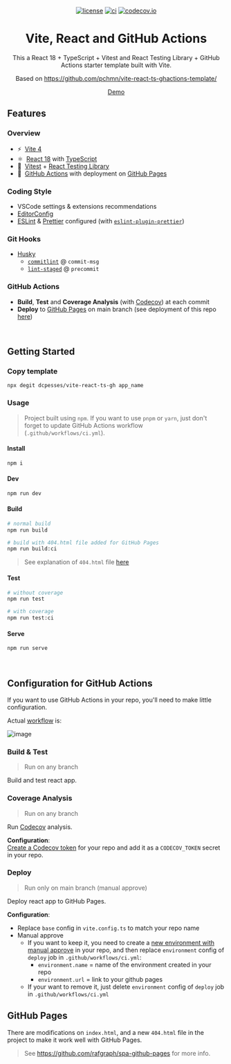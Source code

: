 <div align="center">

[![license](https://img.shields.io/badge/license-MIT-blue.svg)](https://github.com/dcpesses/vite-react-ts-gh/blob/main/license)
[![ci](https://github.com/dcpesses/vite-react-ts-gh/actions/workflows/ci.yml/badge.svg?branch=main)](https://github.com/dcpesses/vite-react-ts-gh/actions)
[![codecov.io](https://codecov.io/gh/dcpesses/vite-react-ts-gh/coverage.svg?branch=main)](https://codecov.io/gh/dcpesses/vite-react-ts-gh?branch=master)

<!-- # React - TypeScript and GitHub Actions Template with Vite -->
# Vite, React and GitHub Actions

This a React 18 + TypeScript + Vitest and React Testing Library + GitHub Actions starter template built with Vite.

Based on https://github.com/pchmn/vite-react-ts-ghactions-template/

[Demo](https://dcpesses.github.io/vite-react-ts-gh/)

</div>

## Features
### Overview

- ⚡️&nbsp; [Vite 4](https://vitejs.dev/)
- ⚛️&nbsp; [React 18](https://beta.reactjs.org/) with [TypeScript](https://www.typescriptlang.org/)
- 🧪&nbsp; [Vitest](https://vitest.dev/) + [React Testing Library](https://testing-library.com/docs/react-testing-library/intro)
- 🚀&nbsp; [GitHub Actions](https://docs.github.com/en/actions) with deployment on [GitHub Pages](https://pages.github.com/)

### Coding Style

- VSCode settings & extensions recommendations
- [EditorConfig](https://editorconfig.org/)
- [ESLint](https://eslint.org/) & [Prettier](https://prettier.io/) configured (with [`eslint-plugin-prettier`](https://github.com/prettier/eslint-plugin-prettier))

### Git Hooks

- [Husky](https://typicode.github.io/husky/#/)
  - [`commitlint`](https://commitlint.js.org/) @ `commit-msg`
  - [`lint-staged`](https://github.com/okonet/lint-staged) @ `precommit`

### GitHub Actions

- **Build**, **Test** and **Coverage Analysis** (with [Codecov](https://about.codecov.io/)) at each commit
- **Deploy** to [GitHub Pages](https://pages.github.com/) on main branch (see deployment of this repo [here](https://dcpesses.github.io/vite-react-ts-gh/))


<br>

## Getting Started

### Copy template

```
npx degit dcpesses/vite-react-ts-gh app_name
```

### Usage

<!-- > Project was built using [`pnpm`](https://pnpm.io/installation#using-npm). If you want to use `npm` or `yarn`, just don't forget to update GitHub Actions workflow (`.github/workflows/ci.yml`). -->
> Project built using `npm`. If you want to use `pnpm` or `yarn`, just don't forget to update GitHub Actions workflow (`.github/workflows/ci.yml`).

#### Install

```sh
npm i
```

#### Dev

```sh
npm run dev
```

#### Build


```sh
# normal build
npm run build

# build with 404.html file added for GitHub Pages
npm run build:ci
```
> See explanation of `404.html` file [here](#github-pages)
#### Test

```sh
# without coverage
npm run test

# with coverage
npm run test:ci
```
#### Serve

```sh
npm run serve
```

<br>

## Configuration for GitHub Actions

If you want to use GitHub Actions in your repo, you'll need to make little configuration.

Actual [workflow](https://github.com/dcpesses/vite-react-ts-gh/blob/main/.github/workflows/ci.yml) is:

![image](https://user-images.githubusercontent.com/12658241/236196559-854755f3-03aa-431d-af43-f7352b40f084.png)

### Build & Test

> Run on any branch

Build and test react app.

### Coverage Analysis

> Run on any branch

Run [Codecov](https://about.codecov.io/) analysis.

**Configuration**: <br>
[Create a Codecov token](https://docs.codecov.com/docs/quick-start#step-2-get-the-repository-upload-token) for your repo and add it as a `CODECOV_TOKEN` secret in your repo.

### Deploy

> Run only on main branch (manual approve)

Deploy react app to GitHub Pages.

**Configuration**: <br>
- Replace `base` config in `vite.config.ts` to match your repo name
- Manual approve
  - If you want to keep it, you need to create a [new environment with manual approve](https://devblogs.microsoft.com/devops/i-need-manual-approvers-for-github-actions-and-i-got-them-now/) in your repo, and then replace `environment` config of `deploy` job in `.github/workflows/ci.yml`:
    - `environment.name` = name of the environment created in your repo
    - `environment.url` = link to your github pages
  - If your want to remove it, just delete `environment` config of `deploy` job in `.github/workflows/ci.yml`

## GitHub Pages

There are modifications on `index.html`, and a new `404.html` file in the project to make it work well with GitHub Pages.

> See https://github.com/rafgraph/spa-github-pages for more info.
